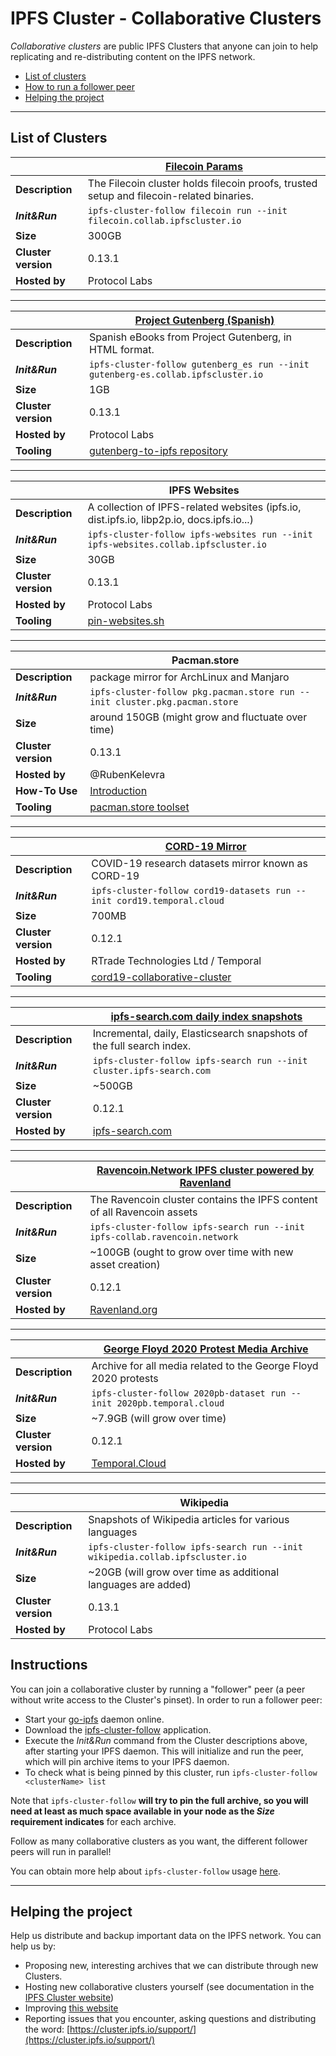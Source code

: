 # IPFS Cluster - Collaborative Clusters

*Collaborative clusters* are public IPFS Clusters that anyone can join to help replicating and re-distributing content on the IPFS network.

* [List of clusters](#list-of-clusters)
* [How to run a follower peer](#instructions)
* [Helping the project](#helping-the-project)

---

## List of Clusters

| | [Filecoin Params](https://filecoin.io) |
| - | - |
| **Description** | The Filecoin cluster holds filecoin proofs, trusted setup and filecoin-related binaries. |
| ***Init&Run*** | `ipfs-cluster-follow filecoin run --init filecoin.collab.ipfscluster.io` |
| **Size** | 300GB |
| **Cluster version** | 0.13.1 |
| **Hosted by** | Protocol Labs |

---

| | [Project Gutenberg (Spanish)](https://gutenberg.org) |
| - | - |
| **Description** | Spanish eBooks from Project Gutenberg, in HTML format. |
| ***Init&Run*** | `ipfs-cluster-follow gutenberg_es run --init gutenberg-es.collab.ipfscluster.io` |
| **Size** | 1GB |
| **Cluster version** | 0.13.1 |
| **Hosted by** | Protocol Labs |
| **Tooling** | [gutenberg-to-ipfs repository](https://github.com/ipfs-shipyard/gutenberg-to-ipfs) |

---

| | IPFS Websites |
| - | - |
| **Description** | A collection of IPFS-related websites (ipfs.io, dist.ipfs.io, libp2p.io, docs.ipfs.io...) |
| ***Init&Run*** | `ipfs-cluster-follow ipfs-websites run --init ipfs-websites.collab.ipfscluster.io` |
| **Size** | 30GB |
| **Cluster version** | 0.13.1 |
| **Hosted by** | Protocol Labs |
| **Tooling** | [pin-websites.sh](https://github.com/ipfs-cluster/archive-tools/blob/master/ipfs-websites/pin-websites.sh) |

---

| | Pacman.store |
| - | - |
| **Description** | package mirror for ArchLinux and Manjaro |
| ***Init&Run*** | `ipfs-cluster-follow pkg.pacman.store run --init cluster.pkg.pacman.store` |
| **Size** | around 150GB (might grow and fluctuate over time) |
| **Cluster version** | 0.13.1 |
| **Hosted by** | @RubenKelevra |
| **How-To Use** | [Introduction](https://github.com/RubenKelevra/pacman.store/blob/master/README.md#pacmanstore) |
| **Tooling** | [pacman.store toolset](https://github.com/RubenKelevra/rsync2ipfs-cluster) |

---

| | [CORD-19 Mirror](https://pages.semanticscholar.org/coronavirus-research) |
| - | - | 
| **Description** | COVID-19 research datasets mirror known as CORD-19 |
| ***Init&Run*** | `ipfs-cluster-follow cord19-datasets run --init cord19.temporal.cloud` |
| **Size** | 700MB |
| **Cluster version** | 0.12.1 |
| **Hosted by** | RTrade Technologies Ltd / Temporal |
| **Tooling** | [cord19-collaborative-cluster](https://github.com/RTradeLtd/cord19-collaborative-cluster/tree/master) |

---

| | [ipfs-search.com daily index snapshots](https://github.com/ipfs-search/ipfs-search/blob/master/docs/snapshots.md) |
| - | - | 
| **Description** | Incremental, daily, Elasticsearch snapshots of the full search index. |
| ***Init&Run*** | `ipfs-cluster-follow ipfs-search run --init cluster.ipfs-search.com` |
| **Size** | ~500GB |
| **Cluster version** | 0.12.1 |
| **Hosted by** | [ipfs-search.com](https://ipfs-search.com) |

---

| | [Ravencoin.Network IPFS cluster powered by Ravenland](https://ravencoin.network) |
| - | - | 
| **Description** | The Ravencoin cluster contains the IPFS content of all Ravencoin assets |
| ***Init&Run*** | `ipfs-cluster-follow ipfs-search run --init ipfs-collab.ravencoin.network` |
| **Size** | ~100GB (ought to grow over time with new asset creation) |
| **Cluster version** | 0.12.1 |
| **Hosted by** | [Ravenland.org](https://ravenland.org) |

---

| | [George Floyd 2020 Protest Media Archive](https://github.com/2020PB/police-brutality) |
| - | - | 
| **Description** | Archive for all media related to the George Floyd 2020 protests |
| ***Init&Run*** | `ipfs-cluster-follow 2020pb-dataset run --init 2020pb.temporal.cloud` |
| **Size** | ~7.9GB (will grow over time) |
| **Cluster version** | 0.12.1 |
| **Hosted by** | [Temporal.Cloud](https://temporal.cloud) |

---

| | Wikipedia |
| - | - | 
| **Description** | Snapshots of Wikipedia articles for various languages |
| ***Init&Run*** | `ipfs-cluster-follow ipfs-search run --init wikipedia.collab.ipfscluster.io` |
| **Size** | ~20GB (will grow over time as additional languages are added) |
| **Cluster version** | 0.13.1 |
| **Hosted by** | Protocol Labs |

## Instructions

You can join a collaborative cluster by running a "follower" peer (a peer without write access to the Cluster's pinset). In order to run a follower peer:

* Start your [go-ipfs](https://github.com/ipfs/go-ipfs#install) daemon online.
* Download the [ipfs-cluster-follow](https://dist.ipfs.io/#ipfs-cluster-follow) application.
* Execute the *Init&Run* command from the Cluster descriptions above, after starting your IPFS daemon. This will initialize and run the peer, which will pin archive items to your IPFS daemon.
* To check what is being pinned by this cluster, run `ipfs-cluster-follow <clusterName> list`

Note that `ipfs-cluster-follow` **will try to pin the full archive, so you will need at least as much space available in your node as the *Size* requirement indicates** for each archive.

Follow as many collaborative clusters as you want, the different follower peers will run in parallel!

You can obtain more help about `ipfs-cluster-follow` usage [here](https://cluster.ipfs.io/documentation/reference/follow/).


---

## Helping the project

Help us distribute and backup important data on the IPFS network. You can help us by:

* Proposing new, interesting archives that we can distribute through new Clusters.
* Hosting new collaborative clusters yourself (see documentation in the [IPFS Cluster website](https://cluster.ipfs.io/documentation/collaborative/))
* Improving [this website](https://github.com/ipfs-cluster/collab.ipfscluster.io)
* Reporting issues that you encounter, asking questions and distributing the word: [https://cluster.ipfs.io/support/](https://cluster.ipfs.io/support/)
